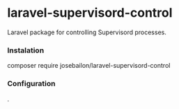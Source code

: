 # laravel-supervisord-control

Laravel package for controlling Supervisord processes.

### Instalation
composer require josebailon/laravel-supervisord-control

### Configuration
.